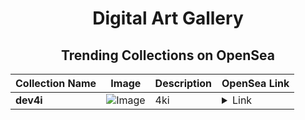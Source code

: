 <div align="center">

# Digital Art Gallery

## Trending Collections on OpenSea

| Collection Name                       | Image                                                                                     | Description                       | OpenSea Link                                                                                          |
|---------------------------------------|-------------------------------------------------------------------------------------------|-----------------------------------|--------------------------------------------------------------------------------------------------------|
| **dev4i** | ![Image](https://i.seadn.io/s/raw/files/3e4c4c6ce6d523eee9b8ad736ef99756.png?w=500&auto=format?w=200&auto=format) | 4ki | <details><summary>Link</summary>[dev4i](https://opensea.io/collection/dev4i)</details> |

</div>